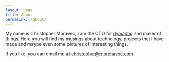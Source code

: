 ```yaml
---
layout: page
title: About
permalink: /about/
---
```


My name is Christopher Moravec, I am the CTO for 
[dymaptic](https://www.dymaptic.com) and maker of things.
Here you will find my musings about technology, projects that I have made and 
maybe even some pictures of interesting things.

If you like, you can email me at [christopher@morehavoc.com](mailto:christopher@morehavoc.com)

